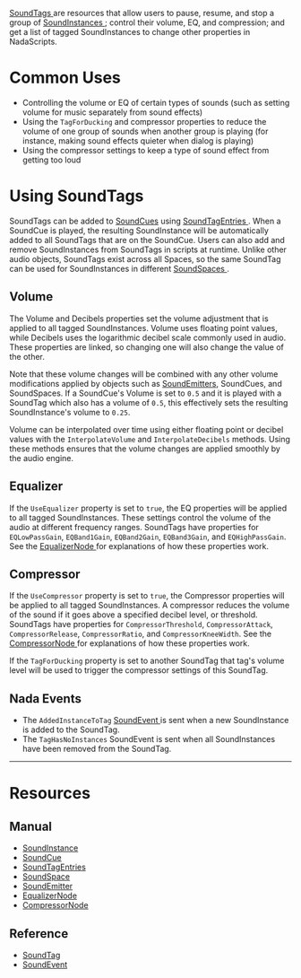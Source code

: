 [ SoundTags ](https://github.com/ZilchEngine/ZilchDocs/blob/master/code_reference/class_reference/soundtag.markdown) are resources that allow users to pause, resume, and stop a group of [SoundInstances ](https://github.com/ZilchEngine/ZilchDocs/blob/master/zilch_editor_documentation/zeromanual/audio/soundinstance.markdown); control their volume, EQ, and compression; and get a list of tagged SoundInstances to change other properties in NadaScripts. 

 # Common Uses

- Controlling the volume or EQ of certain types of sounds (such as setting volume for music separately from sound effects)
- Using the `TagForDucking` and compressor properties to reduce the volume of one group of sounds when another group is playing (for instance, making sound effects quieter when dialog is playing)
- Using the compressor settings to keep a type of sound effect from getting too loud

 # Using SoundTags

SoundTags can be added to [SoundCues](https://github.com/ZilchEngine/ZilchDocs/blob/master/zilch_editor_documentation/zeromanual/audio/soundcue.markdown) using [SoundTagEntries ](https://github.com/ZilchEngine/ZilchDocs/blob/master/zilch_editor_documentation/zeromanual/audio/soundcue.markdown#soundtagentries). When a SoundCue is played, the resulting SoundInstance will be automatically added to all SoundTags that are on the SoundCue. Users can also add and remove SoundInstances from SoundTags in scripts at runtime. Unlike other audio objects, SoundTags exist across all Spaces, so the same SoundTag can be used for SoundInstances in different [SoundSpaces ](https://github.com/ZilchEngine/ZilchDocs/blob/master/zilch_editor_documentation/zeromanual/audio/soundspace.markdown). 

 ## Volume 

The Volume  and Decibels  properties set the volume adjustment that is applied to all tagged SoundInstances. Volume  uses floating point values, while Decibels  uses the logarithmic decibel scale commonly used in audio. These properties are linked, so changing one will also change the value of the other.

Note that these volume changes will be combined with any other volume modifications applied by objects such as [SoundEmitters](https://github.com/ZilchEngine/ZilchDocs/blob/master/zilch_editor_documentation/zeromanual/audio/soundemitter.markdown), SoundCues, and SoundSpaces. If a SoundCue's Volume  is set to `0.5` and it is played with a SoundTag which also has a volume of `0.5`, this effectively sets the resulting SoundInstance's volume to `0.25`.

Volume can be interpolated over time using either floating point or decibel values with the `InterpolateVolume` and `InterpolateDecibels` methods. Using these methods ensures that the volume changes are applied smoothly by the audio engine.

 ## Equalizer

If the `UseEqualizer` property is set to `true`, the EQ properties will be applied to all tagged SoundInstances. These settings control the volume of the audio at different frequency ranges. SoundTags have properties for `EQLowPassGain`, `EQBand1Gain`, `EQBand2Gain`, `EQBand3Gain`, and `EQHighPassGain`. See the [EqualizerNode ](https://github.com/ZilchEngine/ZilchDocs/blob/master/zilch_editor_documentation/zeromanual/audio/soundnode/equalizernode.markdown) for explanations of how these properties work.

 ## Compressor

If the `UseCompressor` property is set to `true`, the Compressor properties will be applied to all tagged SoundInstances. A compressor reduces the volume of the sound if it goes above a specified decibel level, or threshold. SoundTags have properties for `CompressorThreshold`, `CompressorAttack`, `CompressorRelease`, `CompressorRatio`, and `CompressorKneeWidth`. See the [CompressorNode ](https://github.com/ZilchEngine/ZilchDocs/blob/master/zilch_editor_documentation/zeromanual/audio/soundnode/compressornode.markdown) for explanations of how these properties work.

If the `TagForDucking` property is set to another SoundTag that tag's volume level will be used to trigger the compressor settings of this SoundTag.

 ## Nada Events

- The `AddedInstanceToTag` [ SoundEvent ](https://github.com/ZilchEngine/ZilchDocs/blob/master/code_reference/class_reference/soundevent.markdown) is sent when a new SoundInstance is added to the SoundTag.
- The `TagHasNoInstances` SoundEvent is sent when all SoundInstances have been removed from the SoundTag.

---
 # Resources

 ## Manual

- [SoundInstance ](https://github.com/ZilchEngine/ZilchDocs/blob/master/zilch_editor_documentation/zeromanual/audio/soundinstance.markdown)
- [SoundCue ](https://github.com/ZilchEngine/ZilchDocs/blob/master/zilch_editor_documentation/zeromanual/audio/soundcue.markdown)
- [SoundTagEntries ](https://github.com/ZilchEngine/ZilchDocs/blob/master/zilch_editor_documentation/zeromanual/audio/soundcue.markdown#soundtagentries)
- [SoundSpace ](https://github.com/ZilchEngine/ZilchDocs/blob/master/zilch_editor_documentation/zeromanual/audio/soundspace.markdown)
- [SoundEmitter ](https://github.com/ZilchEngine/ZilchDocs/blob/master/zilch_editor_documentation/zeromanual/audio/soundemitter.markdown)
- [EqualizerNode ](https://github.com/ZilchEngine/ZilchDocs/blob/master/zilch_editor_documentation/zeromanual/audio/soundnode/equalizernode.markdown)
- [CompressorNode ](https://github.com/ZilchEngine/ZilchDocs/blob/master/zilch_editor_documentation/zeromanual/audio/soundnode/compressornode.markdown)

 ## Reference

- [ SoundTag ](https://github.com/ZilchEngine/ZilchDocs/blob/master/code_reference/class_reference/soundtag.markdown)
- [ SoundEvent ](https://github.com/ZilchEngine/ZilchDocs/blob/master/code_reference/class_reference/soundevent.markdown) 

 